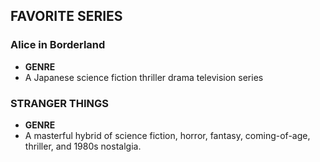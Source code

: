 ## FAVORITE SERIES

### **Alice in Borderland**
- **GENRE**
- A Japanese science fiction thriller drama television series

### **STRANGER THINGS**
- **GENRE**
- A masterful hybrid of science fiction, horror, fantasy, coming-of-age, thriller, and 1980s nostalgia.
